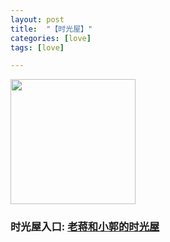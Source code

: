 ```yaml
---
layout: post
title:  "【时光屋】"
categories: [love]
tags: [love]

---
```


<img src="http://img.zcool.cn/community/0186b858bccb83a801219c77ff698f.gif" width="200">


### 时光屋入口: [老蒋和小郭的时光屋](https://jxh1992love.github.io/lover/guo.html)